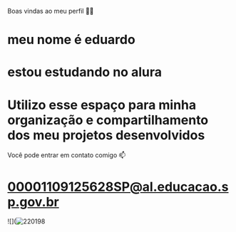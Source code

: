 Boas vindas ao meu perfil 💙💙
# meu nome é eduardo
# estou estudando no alura
# Utilizo esse espaço para minha organização e compartilhamento dos meu projetos desenvolvidos
Você pode entrar em contato comigo 📫
# 00001109125628SP@al.educacao.sp.gov.br
![](![220198](https://github.com/neves6565/picasso/assets/170127354/55522ea7-cf71-4ed1-84dd-712f45a2bc5a)

